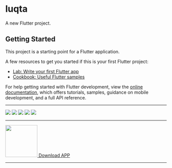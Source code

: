 # luqta

A new Flutter project.

## Getting Started

This project is a starting point for a Flutter application.

A few resources to get you started if this is your first Flutter project:

- [Lab: Write your first Flutter app](https://docs.flutter.dev/get-started/codelab)
- [Cookbook: Useful Flutter samples](https://docs.flutter.dev/cookbook)

For help getting started with Flutter development, view the
[online documentation](https://docs.flutter.dev/), which offers tutorials,
samples, guidance on mobile development, and a full API reference.
  <hr />
<img src="https://i.postimg.cc/d0TqtfXR/Screenshot-2025-06-17-23-01-04-05.jpg"  /> <img src="https://i.postimg.cc/HWtTxXSN/Screenshot-2025-06-17-23-01-08-86.jpg"/> <img src="https://i.postimg.cc/fR1NFKLV/Screenshot-2025-06-17-23-01-14-27.jpg" /> 
<img src="https://i.postimg.cc/FR4QFH0m/Screenshot-2025-06-17-23-01-33-55.jpg" /> <img src="https://i.postimg.cc/vTPRv7kH/Screenshot-2025-06-17-23-02-09-10.jpg" /> 



<hr />
<a href="https://uploadnow.io/f/1gW53h1" target="_blank">
   <img src="https://cdn.icon-icons.com/icons2/2415/PNG/512/android_original_logo_icon_146653.png" width="100px" /> Download APP
</a>
<hr />
